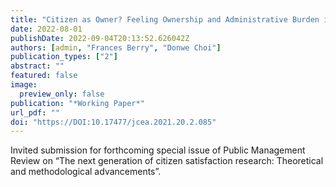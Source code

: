 ```yaml
---
title: "Citizen as Owner? Feeling Ownership and Administrative Burden in Citizen Satisfaction"
date: 2022-08-01
publishDate: 2022-09-04T20:13:52.626042Z
authors: [admin, "Frances Berry", "Donwe Choi"]
publication_types: ["2"]
abstract: ""
featured: false
image:
  preview_only: false
publication: "*Working Paper*"
url_pdf: ""
doi: "https://DOI:10.17477/jcea.2021.20.2.085"
---
```

Invited submission for forthcoming special issue of Public Management Review on “The next generation of citizen satisfaction research: Theoretical and methodological advancements”.
